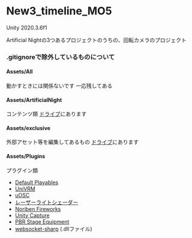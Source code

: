 # New3_timeline_MO5
Unity 2020.3.6f1

Artificial Nightの3つあるプロジェクトのうちの、回転カメラのプロジェクト

### .gitignoreで除外しているものについて

#### Assets/All
動かすときには関係ないです 一応残してある

#### Assets/ArtificialNight
コンテンツ類 [ドライブ](https://drive.google.com/drive/folders/1Lb-Dxc5R3biiEhlBcsDvvHSoB5mFoOXv)にあります

#### Assets/exclusive
外部アセット等を編集してあるもの [ドライブ](https://drive.google.com/drive/folders/1VfFP7ufZXJb3CpQ4NW-Li6y2lIANufAG)にあります

#### Assets/Plugins
プラグイン類
* [Default Playables](https://assetstore.unity.com/packages/essentials/default-playables-95266#description)
* [UniVRM](https://github.com/vrm-c/UniVRM/releases/tag/v0.84.0)
* [uOSC](https://github.com/hecomi/uOSC/releases)
* [レーザーライトシェーダー](https://noriben.booth.pm/items/2141514)
* [Noriben Fireworks](https://noriben.booth.pm/items/1724776)
* [Unity Capture](https://github.com/schellingb/UnityCapture)
* [PBR Stage Equipment](https://assetstore.unity.com/packages/3d/props/electronics/pbr-stage-equipment-84617#description)
* [websocket-sharp](https://github.com/sta/websocket-sharp) (.dllファイル)
